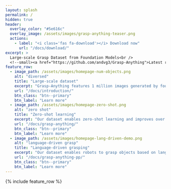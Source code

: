 ```yaml
---
layout: splash
permalink: /
hidden: true
header:
  overlay_color: "#5e616c"
  overlay_image: /assets/images/grasp-anything-teaser.png
  actions:
    - label: "<i class='fas fa-download'></i> Download now"
      url: "/docs/download/"
excerpt: >
  Large-scale Grasp Dataset from Foundation Models<br />
  <!--small><a href="https://github.com/andvg3/Grasp-Anything">Latest release (TBD)</a></small-->
feature_row:
  - image_path: /assets/images/homepage-num-objects.png
    alt: "diversed"
    title: "Large-scale dataset"
    excerpt: "Grasp-Anything features 1 million images generated by foundation models."
    url: "/docs/introduction/"
    btn_class: "btn--primary"
    btn_label: "Learn more"
  - image_path: /assets/images/homepage-zero-shot.png
    alt: "zero shot"
    title: "Zero-shot learning"
    excerpt: "Our dataset enables zero-shot learning and improves over other datasets."
    url: "/docs/grasp-anything/"
    btn_class: "btn--primary"
    btn_label: "Learn more"
  - image_path: /assets/images/homepage-lang-driven-demo.png
    alt: "language-driven grasp"
    title: "Language-driven grasping"
    excerpt: "Our dataset enables robots to grasp objects based on language commands."
    url: "/docs/grasp-anything-pp/"
    btn_class: "btn--primary"
    btn_label: "Learn more"     
---
```


{% include feature_row %}